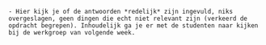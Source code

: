     - Hier kijk je of de antwoorden *redelijk* zijn ingevuld, niks overgeslagen, geen dingen die echt niet relevant zijn (verkeerd de opdracht begrepen). Inhoudelijk ga je er met de studenten naar kijken bij de werkgroep van volgende week.
